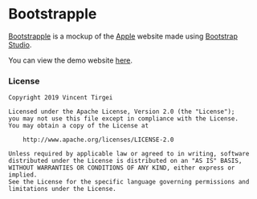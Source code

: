 # Bootstrapple

[Bootstrapple](https://tirgei.github.io/Bootstrapple) is a mockup of the [Apple](https://www.apple.com) website made using [Bootstrap Studio](https://bootstrapstudio.io).

You can view the demo website [here](https://tirgei.github.io/Bootstrapple).

### License
```
Copyright 2019 Vincent Tirgei

Licensed under the Apache License, Version 2.0 (the "License");
you may not use this file except in compliance with the License.
You may obtain a copy of the License at

    http://www.apache.org/licenses/LICENSE-2.0

Unless required by applicable law or agreed to in writing, software
distributed under the License is distributed on an "AS IS" BASIS,
WITHOUT WARRANTIES OR CONDITIONS OF ANY KIND, either express or implied.
See the License for the specific language governing permissions and
limitations under the License.
```

